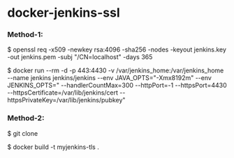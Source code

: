 # docker-jenkins-ssl

### Method-1:

$ openssl req -x509 -newkey rsa:4096 -sha256 -nodes -keyout jenkins.key -out jenkins.pem -subj "/CN=localhost" -days 365

$ docker run --rm -d -p 443:4430 -v /var/jenkins_home:/var/jenkins_home --name jenkins jenkins/jenkins --env JAVA_OPTS="-Xmx8192m" --env JENKINS_OPTS=" --handlerCountMax=300 --httpPort=-1 --httpsPort=4430 --httpsCertificate=/var/lib/jenkins/cert --httpsPrivateKey=/var/lib/jenkins/pubkey"

### Method-2:

$ git clone <repo>

$ docker build -t myjenkins-tls .
